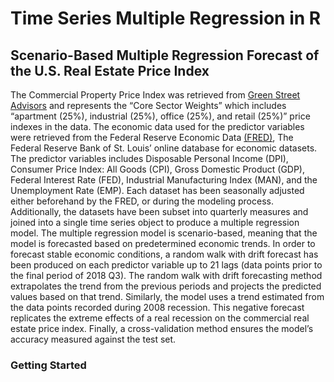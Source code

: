 # Time Series Multiple Regression in R
## Scenario-Based Multiple Regression Forecast of the U.S. Real Estate Price Index
The Commercial Property Price Index was retrieved from [Green Street Advisors](https://www.greenstreetadvisors.com/insights/CPPI) and represents the “Core Sector Weights” which includes “apartment (25%), industrial (25%), office (25%), and retail (25%)” price indexes in the data. The economic data used for the predictor variables were retrieved from the Federal Reserve Economic Data [(FRED)]( https://fred.stlouisfed.org/), The Federal Reserve Bank of St. Louis’ online database for economic datasets. The predictor variables includes Disposable Personal Income (DPI), Consumer Price Index: All Goods (CPI), Gross Domestic Product (GDP), Federal Interest Rate (FED), Industrial Manufacturing Index (MAN), and the Unemployment Rate (EMP). Each dataset has been seasonally adjusted either beforehand by the FRED, or during the modeling process. Additionally, the datasets have been subset into quarterly measures and joined into a single time series object to produce a multiple regression model. The multiple regression model is scenario-based, meaning that the model is forecasted based on predetermined economic trends. In order to forecast stable economic conditions, a random walk with drift forecast has been produced on each predictor variable up to 21 lags (data points prior to the final period of 2018 Q3). The random walk with drift forecasting method extrapolates the trend from the previous periods and projects the predicted values based on that trend. Similarly, the model uses a trend estimated from the data points recorded during 2008 recession. This negative forecast replicates the extreme effects of a real recession on the commercial real estate price index. Finally, a cross-validation method ensures the model’s accuracy measured against the test set.  
### Getting Started
